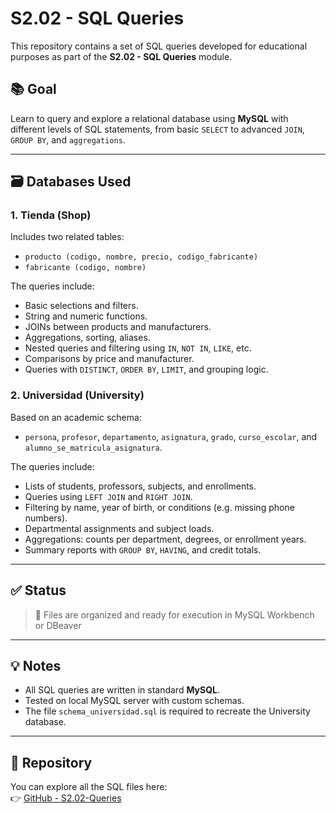 # S2.02 - SQL Queries

This repository contains a set of SQL queries developed for educational purposes as part of the **S2.02 - SQL Queries** module.

## 📚 Goal

Learn to query and explore a relational database using **MySQL** with different levels of SQL statements, from basic `SELECT` to advanced `JOIN`, `GROUP BY`, and `aggregations`.

---

## 🗃️ Databases Used

### 1. Tienda (Shop)

Includes two related tables:
- `producto (codigo, nombre, precio, codigo_fabricante)`
- `fabricante (codigo, nombre)`

The queries include:
- Basic selections and filters.
- String and numeric functions.
- JOINs between products and manufacturers.
- Aggregations, sorting, aliases.
- Nested queries and filtering using `IN`, `NOT IN`, `LIKE`, etc.
- Comparisons by price and manufacturer.
- Queries with `DISTINCT`, `ORDER BY`, `LIMIT`, and grouping logic.

### 2. Universidad (University)

Based on an academic schema:
- `persona`, `profesor`, `departamento`, `asignatura`, `grado`, `curso_escolar`, and `alumno_se_matricula_asignatura`.

The queries include:
- Lists of students, professors, subjects, and enrollments.
- Queries using `LEFT JOIN` and `RIGHT JOIN`.
- Filtering by name, year of birth, or conditions (e.g. missing phone numbers).
- Departmental assignments and subject loads.
- Aggregations: counts per department, degrees, or enrollment years.
- Summary reports with `GROUP BY`, `HAVING`, and credit totals.

---

## ✅ Status

> 📁 Files are organized and ready for execution in MySQL Workbench or DBeaver

---

## 💡 Notes

- All SQL queries are written in standard **MySQL**.
- Tested on local MySQL server with custom schemas.
- The file `schema_universidad.sql` is required to recreate the University database.

---

## 🔗 Repository

You can explore all the SQL files here:  
👉 [GitHub - S2.02-Queries](https://github.com/mxg952/S2.02-Queries.git)
